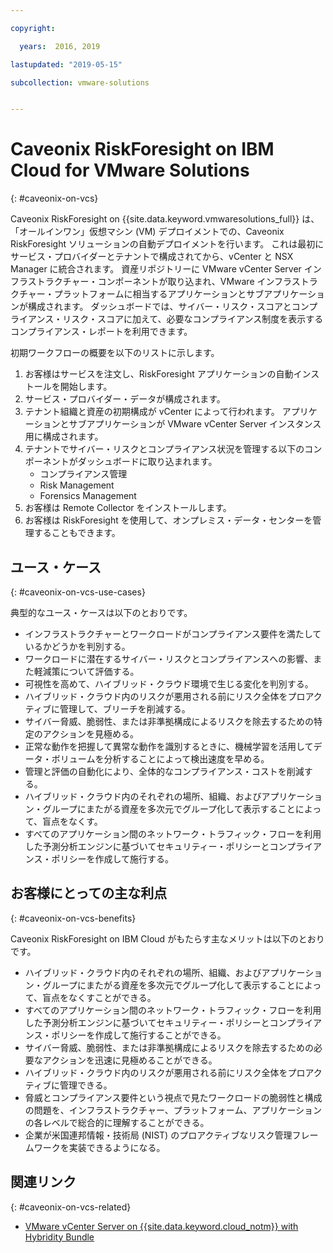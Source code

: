 ```yaml
---

copyright:

  years:  2016, 2019

lastupdated: "2019-05-15"

subcollection: vmware-solutions


---
```


# Caveonix RiskForesight on IBM Cloud for VMware Solutions
{: #caveonix-on-vcs}

Caveonix RiskForesight on {{site.data.keyword.vmwaresolutions_full}} は、「オールインワン」仮想マシン (VM) デプロイメントでの、Caveonix RiskForesight ソリューションの自動デプロイメントを行います。 これは最初にサービス・プロバイダーとテナントで構成されてから、vCenter と NSX Manager に統合されます。 資産リポジトリーに VMware vCenter Server インフラストラクチャー・コンポーネントが取り込まれ、VMware インフラストラクチャー・プラットフォームに相当するアプリケーションとサブアプリケーションが構成されます。 ダッシュボードでは、サイバー・リスク・スコアとコンプライアンス・リスク・スコアに加えて、必要なコンプライアンス制度を表示するコンプライアンス・レポートを利用できます。

初期ワークフローの概要を以下のリストに示します。
1.	お客様はサービスを注文し、RiskForesight アプリケーションの自動インストールを開始します。
2.	サービス・プロバイダー・データが構成されます。
3.	テナント組織と資産の初期構成が vCenter によって行われます。 アプリケーションとサブアプリケーションが VMware vCenter Server インスタンス用に構成されます。
4.	テナントでサイバー・リスクとコンプライアンス状況を管理する以下のコンポーネントがダッシュボードに取り込まれます。
    - コンプライアンス管理
    - Risk Management
    - Forensics Management
5.	お客様は Remote Collector をインストールします。
6.	お客様は RiskForesight を使用して、オンプレミス・データ・センターを管理することもできます。


## ユース・ケース
{: #caveonix-on-vcs-use-cases}

典型的なユース・ケースは以下のとおりです。
- インフラストラクチャーとワークロードがコンプライアンス要件を満たしているかどうかを判別する。
-	ワークロードに潜在するサイバー・リスクとコンプライアンスへの影響、また軽減策について評価する。
-	可視性を高めて、ハイブリッド・クラウド環境で生じる変化を判別する。
-	ハイブリッド・クラウド内のリスクが悪用される前にリスク全体をプロアクティブに管理して、ブリーチを削減する。
-	サイバー脅威、脆弱性、または非準拠構成によるリスクを除去するための特定のアクションを見極める。
-	正常な動作を把握して異常な動作を識別するときに、機械学習を活用してデータ・ボリュームを分析することによって検出速度を早める。
-	管理と評価の自動化により、全体的なコンプライアンス・コストを削減する。
-	ハイブリッド・クラウド内のそれぞれの場所、組織、およびアプリケーション・グループにまたがる資産を多次元でグループ化して表示することによって、盲点をなくす。
-	すべてのアプリケーション間のネットワーク・トラフィック・フローを利用した予測分析エンジンに基づいてセキュリティー・ポリシーとコンプライアンス・ポリシーを作成して施行する。

## お客様にとっての主な利点
{: #caveonix-on-vcs-benefits}

Caveonix RiskForesight on IBM Cloud がもたらす主なメリットは以下のとおりです。
-	ハイブリッド・クラウド内のそれぞれの場所、組織、およびアプリケーション・グループにまたがる資産を多次元でグループ化して表示することによって、盲点をなくすことができる。
-	すべてのアプリケーション間のネットワーク・トラフィック・フローを利用した予測分析エンジンに基づいてセキュリティー・ポリシーとコンプライアンス・ポリシーを作成して施行することができる。
-	サイバー脅威、脆弱性、または非準拠構成によるリスクを除去するための必要なアクションを迅速に見極めることができる。
-	ハイブリッド・クラウド内のリスクが悪用される前にリスク全体をプロアクティブに管理できる。
-	脅威とコンプライアンス要件という視点で見たワークロードの脆弱性と構成の問題を、インフラストラクチャー、プラットフォーム、アプリケーションの各レベルで総合的に理解することができる。
-	企業が米国連邦情報・技術局 (NIST) のプロアクティブなリスク管理フレームワークを実装できるようになる。

## 関連リンク
{: #caveonix-on-vcs-related}

*   [VMware vCenter Server on {{site.data.keyword.cloud_notm}} with Hybridity Bundle](/docs/services/vmwaresolutions/archiref/vcs?topic=vmware-solutions-vcs-hybridity-intro)
